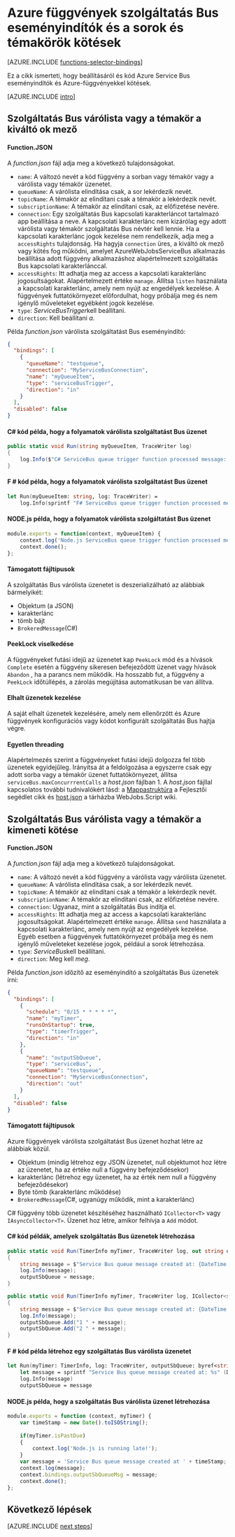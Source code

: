 <properties
    pageTitle="Azure függvények szolgáltatás Bus eseményindítók és kötések |} Microsoft Azure"
    description="Megtudhatja, hogyan Azure Service Bus eseményindítók és kötések Azure függvények használata."
    services="functions"
    documentationCenter="na"
    authors="christopheranderson"
    manager="erikre"
    editor=""
    tags=""
    keywords="Azure funkciók esemény feldolgozása, dinamikus számítási, kiszolgáló nélküli architektúráját, függvények"/>

<tags
    ms.service="functions"
    ms.devlang="multiple"
    ms.topic="reference"
    ms.tgt_pltfrm="multiple"
    ms.workload="na"
    ms.date="08/22/2016"
    ms.author="chrande; glenga"/>

# <a name="azure-functions-service-bus-triggers-and-bindings-for-queues-and-topics"></a>Azure függvények szolgáltatás Bus eseményindítók és a sorok és témakörök kötések

[AZURE.INCLUDE [functions-selector-bindings](../../includes/functions-selector-bindings.md)]

Ez a cikk ismerteti, hogy beállításáról és kód Azure Service Bus eseményindítók és Azure-függvényekkel kötések. 

[AZURE.INCLUDE [intro](../../includes/functions-bindings-intro.md)] 

## <a id="sbtrigger"></a>Szolgáltatás Bus várólista vagy a témakör a kiváltó ok mező

#### <a name="functionjson"></a>Function.JSON

A *function.json* fájl adja meg a következő tulajdonságokat.

- `name`: A változó nevét a kód függvény a sorban vagy témakör vagy a várólista vagy témakör üzenetet. 
- `queueName`: A várólista elindítása csak, a sor lekérdezik nevét.
- `topicName`: A témakör az elindítani csak a témakör a lekérdezik nevét.
- `subscriptionName`: A témakör az elindítani csak, az előfizetése nevére.
- `connection`: Egy szolgáltatás Bus kapcsolati karakterláncot tartalmazó app beállítása a neve. A kapcsolati karakterlánc nem kizárólag egy adott várólista vagy témakör szolgáltatás Bus névtér kell lennie. Ha a kapcsolati karakterlánc jogok kezelése nem rendelkezik, adja meg a `accessRights` tulajdonság. Ha hagyja `connection` üres, a kiváltó ok mező vagy kötés fog működni, amelyet AzureWebJobsServiceBus alkalmazás beállítása adott függvény alkalmazáshoz alapértelmezett szolgáltatás Bus kapcsolati karakterlánccal.
- `accessRights`: Itt adhatja meg az access a kapcsolati karakterlánc jogosultságokat. Alapértelmezett értéke `manage`. Állítsa `listen` használata a kapcsolati karakterlánc, amely nem nyújt az engedélyek kezelése. A függvények futtatókörnyezet előfordulhat, hogy próbálja meg és nem igénylő műveleteket egyébként jogok kezelése.
- `type`: *ServiceBusTrigger*kell beállítani.
- `direction`: Kell beállítani *a*. 

Példa *function.json* várólista szolgáltatást Bus eseményindító:

```json
{
  "bindings": [
    {
      "queueName": "testqueue",
      "connection": "MyServiceBusConnection",
      "name": "myQueueItem",
      "type": "serviceBusTrigger",
      "direction": "in"
    }
  ],
  "disabled": false
}
```

#### <a name="c-code-example-that-processes-a-service-bus-queue-message"></a>C# kód példa, hogy a folyamatok várólista szolgáltatást Bus üzenet

```csharp
public static void Run(string myQueueItem, TraceWriter log)
{
    log.Info($"C# ServiceBus queue trigger function processed message: {myQueueItem}");
}
```

#### <a name="f-code-example-that-processes-a-service-bus-queue-message"></a>F # kód példa, hogy a folyamatok várólista szolgáltatást Bus üzenet

```fsharp
let Run(myQueueItem: string, log: TraceWriter) =
    log.Info(sprintf "F# ServiceBus queue trigger function processed message: %s" myQueueItem)
```

#### <a name="nodejs-code-example-that-processes-a-service-bus-queue-message"></a>NODE.js példa, hogy a folyamatok várólista szolgáltatást Bus üzenet

```javascript
module.exports = function(context, myQueueItem) {
    context.log('Node.js ServiceBus queue trigger function processed message', myQueueItem);
    context.done();
};
```

#### <a name="supported-types"></a>Támogatott fájltípusok

A szolgáltatás Bus várólista üzenetet is deszerializálható az alábbiak bármelyikét:

* Objektum (a JSON)
* karakterlánc
* tömb bájt 
* `BrokeredMessage`(C#) 

#### <a id="sbpeeklock"></a>PeekLock viselkedése

A függvényeket futási idejű az üzenetet kap `PeekLock` mód és a hívások `Complete` esetén a függvény sikeresen befejeződött üzenet vagy hívások `Abandon` , ha a parancs nem működik. Ha hosszabb fut, a függvény a `PeekLock` időtúllépés, a zárolás megújítása automatikusan be van állítva.

#### <a id="sbpoison"></a>Elhalt üzenetek kezelése

A saját elhalt üzenetek kezelésére, amely nem ellenőrzött és Azure függvények konfigurációs vagy kódot konfigurált szolgáltatás Bus hajtja végre. 

#### <a id="sbsinglethread"></a>Egyetlen threading

Alapértelmezés szerint a függvényeket futási idejű dolgozza fel több üzenetek egyidejűleg. Irányítsa át a feldolgozása a egyszerre csak egy adott sorba vagy a témakör üzenet futtatókörnyezet, állítsa `serviceBus.maxConcurrrentCalls` a *host.json* fájlban 1. A *host.json* fájllal kapcsolatos további tudnivalókért lásd: a [Mappastruktúra](functions-reference.md#folder-structure) a Fejlesztői segédlet cikk és [host.json](https://github.com/Azure/azure-webjobs-sdk-script/wiki/host.json) a tárházba WebJobs.Script wiki.

## <a id="sboutput"></a>Szolgáltatás Bus várólista vagy a témakör a kimeneti kötése

#### <a name="functionjson"></a>Function.JSON

A *function.json* fájl adja meg a következő tulajdonságokat.

- `name`: A változó nevét a kód függvény a várólista vagy várólista üzenetet. 
- `queueName`: A várólista elindítása csak, a sor lekérdezik nevét.
- `topicName`: A témakör az elindítani csak a témakör a lekérdezik nevét.
- `subscriptionName`: A témakör az elindítani csak, az előfizetése nevére.
- `connection`: Ugyanaz, mint a szolgáltatás Bus indítja el.
- `accessRights`: Itt adhatja meg az access a kapcsolati karakterlánc jogosultságokat. Alapértelmezett értéke `manage`. Állítsa `send` használata a kapcsolati karakterlánc, amely nem nyújt az engedélyek kezelése. Egyéb esetben a függvények futtatókörnyezet próbálja meg és nem igénylő műveleteket kezelése jogok, például a sorok létrehozása.
- `type`: *ServiceBus*kell beállítani.
- `direction`: Meg kell *meg*. 

Példa *function.json* időzítő az eseményindító a szolgáltatás Bus üzenetek írni:

```JSON
{
  "bindings": [
    {
      "schedule": "0/15 * * * * *",
      "name": "myTimer",
      "runsOnStartup": true,
      "type": "timerTrigger",
      "direction": "in"
    },
    {
      "name": "outputSbQueue",
      "type": "serviceBus",
      "queueName": "testqueue",
      "connection": "MyServiceBusConnection",
      "direction": "out"
    }
  ],
  "disabled": false
}
``` 

#### <a name="supported-types"></a>Támogatott fájltípusok

Azure függvények várólista szolgáltatást Bus üzenet hozhat létre az alábbiak közül.

* Objektum (mindig létrehoz egy JSON üzenetet, null objektumot hoz létre az üzenetet, ha az értéke null a függvény befejeződésekor)
* karakterlánc (létrehoz egy üzenetet, ha az érték nem null a függvény befejeződésekor)
* Byte tömb (karakterlánc működése) 
* `BrokeredMessage`(C#, ugyanúgy működik, mint a karakterlánc)

C# függvény több üzenetet készítéséhez használható `ICollector<T>` vagy `IAsyncCollector<T>`. Üzenet hoz létre, amikor felhívja a `Add` módot.

#### <a name="c-code-examples-that-create-service-bus-queue-messages"></a>C# kód példák, amelyek szolgáltatás Bus üzenetek létrehozása

```csharp
public static void Run(TimerInfo myTimer, TraceWriter log, out string outputSbQueue)
{
    string message = $"Service Bus queue message created at: {DateTime.Now}";
    log.Info(message); 
    outputSbQueue = message;
}
```

```csharp
public static void Run(TimerInfo myTimer, TraceWriter log, ICollector<string> outputSbQueue)
{
    string message = $"Service Bus queue message created at: {DateTime.Now}";
    log.Info(message); 
    outputSbQueue.Add("1 " + message);
    outputSbQueue.Add("2 " + message);
}
```

#### <a name="f-code-example-that-creates-a-service-bus-queue-message"></a>F # kód példa létrehoz egy szolgáltatás Bus várólista üzenetet

```fsharp
let Run(myTimer: TimerInfo, log: TraceWriter, outputSbQueue: byref<string>) =
    let message = sprintf "Service Bus queue message created at: %s" (DateTime.Now.ToString())
    log.Info(message)
    outputSbQueue = message
```

#### <a name="nodejs-code-example-that-creates-a-service-bus-queue-message"></a>NODE.js példa, hogy a szolgáltatás Bus várólista üzenet létrehozása

```javascript
module.exports = function (context, myTimer) {
    var timeStamp = new Date().toISOString();
    
    if(myTimer.isPastDue)
    {
        context.log('Node.js is running late!');
    }
    var message = 'Service Bus queue message created at ' + timeStamp;
    context.log(message);   
    context.bindings.outputSbQueueMsg = message;
    context.done();
};
```

## <a name="next-steps"></a>Következő lépések

[AZURE.INCLUDE [next steps](../../includes/functions-bindings-next-steps.md)] 
